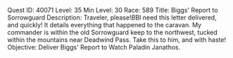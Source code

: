 Quest ID: 40071
Level: 35
Min Level: 30
Race: 589
Title: Biggs' Report to Sorrowguard
Description: Traveler, please!$B$BI need this letter delivered, and quickly! It details everything that happened to the caravan. My commander is within the old Sorrowguard keep to the northwest, tucked within the mountains near Deadwind Pass. Take this to him, and with haste!
Objective: Deliver Biggs' Report to Watch Paladin Janathos.
